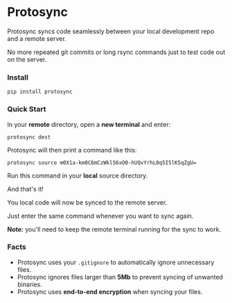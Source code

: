 # Protosync

Protosync syncs code seamlessly between your local development repo and a remote server. 

No more repeated git commits or long rsync commands just to test code out on the server.


### Install
```
pip install protosync
```


### Quick Start

In your **remote** directory, open a **new terminal** and enter:
```
protosync dest
```
Protosync will then print a command like this:
```
protosync source m0X1a-km0C6mCzWkl56xO0-hUQvYrhL0q5I5lK5qZgU=
```
Run this command in your **local** source directory.

And that's it! 

You local code will now be synced to the remote server.  

Just enter the same command whenever you want to sync again.

**Note:** you'll need to keep the remote terminal running for the sync to work.

### Facts

* Protosync uses your ```.gitignore``` to automatically ignore unnecessary files.
* Protosync ignores files larger than **5Mb** to prevent syncing of unwanted binaries.
* Protosync uses **end-to-end encryption** when syncing your files.
